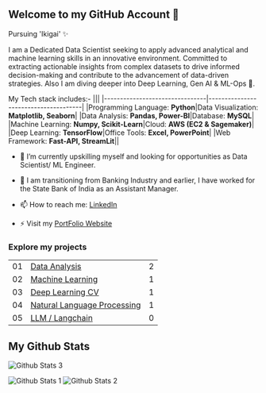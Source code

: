## Welcome to my GitHub Account 👋

Pursuing 'Ikigai' ✨

I am a Dedicated Data Scientist seeking to apply advanced analytical and machine learning skills in an innovative environment. Committed to extracting actionable insights from complex datasets to drive informed decision-making and contribute to the advancement of data-driven strategies. Also I am diving deeper into Deep Learning, Gen AI & ML-Ops 🌊.

My Tech stack includes:-
|||
|--------------------------------|--------------------------------------|
|Programming Language: **Python**|Data Visualization: **Matplotlib, Seaborn**|
|Data Analysis: **Pandas, Power-BI**|Database: **MySQL**|
|Machine Learning: **Numpy, Scikit-Learn**|Cloud: **AWS (EC2 & Sagemaker)**|
|Deep Learning: **TensorFlow**|Office Tools: **Excel, PowerPoint**|
|Web Framework: **Fast-API, StreamLit**||


- 🔭 I’m currently upskilling myself and looking for opportunities as Data Scientist/ ML Engineer.

- 🌱 I am transitioning from Banking Industry and earlier, I have worked for the State Bank of India as an Assistant Manager.

- 📫 How to reach me: [LinkedIn](https://www.linkedin.com/in/abhijeetk597/)

- ⚡ Visit my [PortFolio Website](https://abhijeetk597.github.io/project-portfolio.io/)

### Explore my projects

||||
|------|---------------|--|
|01| [Data Analysis](https://github.com/abhijeetk597/bi-dashboards) |2|
|02| [Machine Learning](https://github.com/abhijeetk597/machine-learning-projects) |1|
|03| [Deep Learning CV](https://github.com/abhijeetk597/project-dog-vision) |1|
|04| [Natural Language Processing](https://github.com/abhijeetk597/NLP-Projects)|1|
|05| [LLM / Langchain](https://github.com/abhijeetk597/LLM-Projects) |0|

## My Github Stats

![Github Stats 3](https://github-readme-stats.vercel.app/api/top-langs/?username=abhijeetk597)

![Github Stats 1](https://github-readme-stats.vercel.app/api?username=abhijeetk597) ![Github Stats 2](https://github-readme-streak-stats.herokuapp.com/?user=abhijeetk597)



<!--
**abhijeetk597/abhijeetk597** is a ✨ _special_ ✨ repository because its `README.md` (this file) appears on your GitHub profile.

Here are some ideas to get you started:

- 🔭 I’m currently working on ...
- 🌱 I’m currently learning ...
- 👯 I’m looking to collaborate on ...
- 🤔 I’m looking for help with ...
- 💬 Ask me about ...
 ...
- 😄 Pronouns: ...
- ⚡ Fun fact: ...
-->
